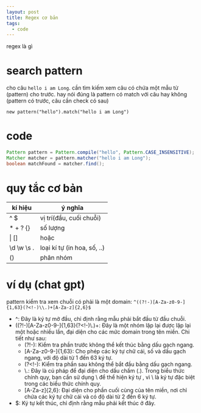 ```yaml
---
layout: post
title: Regex cơ bản
tags:
  - code
---
```


regex là gì

# search pattern

cho câu ```hello i am Long```. cần tìm kiếm xem câu có chứa một mẫu từ (pattern) cho trước. hay nói đúng là pattern có match với câu hay không (pattern có trước, câu cần check có sau)

```
new pattern("hello").match("hello i am Long")
```

# code

```java
Pattern pattern = Pattern.compile("hello", Pattern.CASE_INSENSITIVE);
Matcher matcher = pattern.matcher("hello i am Long");
boolean matchFound = matcher.find();
```

# quy tắc cơ bản

|kí hiệu|ý nghĩa|
|-|-|
|^ $|vị trí(đầu, cuối chuỗi)|
|* + ? {}| số lượng|
|\| [] | hoặc
|\d \w \s . | loại kí tự (in hoa, số, ..)|
|()| phân nhóm

# ví dụ (chat gpt)

pattern kiểm tra xem chuỗi có phải là một domain: ```^((?!-)[A-Za-z0-9-]{1,63}(?<!-)\\.)+[A-Za-z]{2,6}$```

- ^: Đây là ký tự mở đầu, chỉ định rằng mẫu phải bắt đầu từ đầu chuỗi.
- ((?!-)[A-Za-z0-9-]{1,63}(?<!-)\\.)+: Đây là một nhóm lặp lại được lặp lại một hoặc nhiều lần, đại diện cho các mức domain trong tên miền. Chi tiết như sau:
  - (?!-): Kiểm tra phần trước không thể kết thúc bằng dấu gạch ngang.
  - [A-Za-z0-9-]{1,63}: Cho phép các ký tự chữ cái, số và dấu gạch ngang, với độ dài từ 1 đến 63 ký tự.
  - (?<!-): Kiểm tra phần sau không thể bắt đầu bằng dấu gạch ngang.
  - \\.: Đây là cú pháp để đại diện cho dấu chấm (.). Trong biểu thức chính quy, bạn cần sử dụng \\ để thể hiện ký tự \, vì \ là ký tự đặc biệt trong các biểu thức chính quy.
  - [A-Za-z]{2,6}: Đại diện cho phần cuối cùng của tên miền, nơi chỉ chứa các ký tự chữ cái và có độ dài từ 2 đến 6 ký tự.
- $: Ký tự kết thúc, chỉ định rằng mẫu phải kết thúc ở đây.
